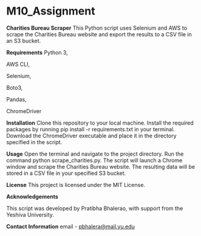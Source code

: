 ﻿# M10_Assignment
**Charities Bureau Scraper**
This Python script uses Selenium and AWS to scrape the Charities Bureau website and export the results to a CSV file in an S3 bucket.

**Requirements**
Python 3,

AWS CLI,

Selenium,

Boto3,

Pandas,

ChromeDriver

**Installation**
Clone this repository to your local machine.
Install the required packages by running pip install -r requirements.txt in your terminal.
Download the ChromeDriver executable and place it in the directory specified in the script.

**Usage**
Open the terminal and navigate to the project directory.
Run the command python scrape_charities.py.
The script will launch a Chrome window and scrape the Charities Bureau website.
The resulting data will be stored in a CSV file in your specified S3 bucket.

**License**
This project is licensed under the MIT License.

**Acknowledgements**

This script was developed by Pratibha Bhalerao, with support from the Yeshiva University.

**Contact Information**
email - pbhalera@mail.yu.edu
